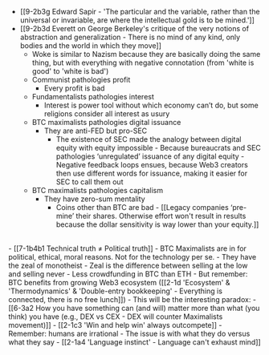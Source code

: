 - [[9-2b3g Edward Sapir - 'The particular and the variable, rather than the universal or invariable, are where the intellectual gold is to be mined.']]
- [[9-2b3d Everett on George Berkeley's critique of the very notions of abstraction and generalization - There is no mind of any kind, only bodies and the world in which they move]]
  - Woke is similar to Nazism because they are basically doing the same thing, but with everything with negative connotation (from 'white is good' to 'white is bad')
  - Communist pathologies profit
    - Every profit is bad
  - Fundamentalists pathologies interest
    - Interest is power tool without which economy can’t do, but some religions consider all interest as usury
  - BTC maximalists pathologies digital issuance
    - They are anti-FED but pro-SEC
      - The existence of SEC made the analogy between digital equity with equity impossible
				- Because bureaucrats and SEC pathologies ‘unregulated’ issuance of any digital equity
					- Negative feedback loops ensues, because Web3 creators then use different words for issuance, making it easier for SEC to call them out
  - BTC maximalists pathologies capitalism
    - They have zero-sum mentality
      - Coins other than BTC are bad
				- [[Legacy companies ‘pre-mine’ their shares. Otherwise effort won't result in results because the dollar sensitivity is way lower than your equity.]]
<br>
- [[7-1b4b1 Technical truth ≠ Political truth]]
- BTC Maximalists are in for political, ethical, moral reasons. Not for the technology per se.
  - They have the zeal of monotheist
    - Zeal is the difference between selling at the low and selling never
      - Less crowdfunding in BTC than ETH
				- But remember: BTC benefits from growing Web3 ecosystem ([[2-1d 'Ecosystem' & 'Thermodynamics' & 'Double-entry bookkeeping' - Everything is connected, there is no free lunch]])
					- This will be the interesting paradox:
						- [[6-3a2 How you have something can (and will) matter more than what (you think) you have (e.g., DEX vs CEX - DEX will counter Maximalists movement)]]
					- [[2-1c3 'Win and help win' always outcompete]]
    - Remember: humans are irrational
      - The issue is with what they do versus what they say
				- [[2-1a4 'Language instinct' - Language can't exhaust mind]]